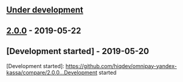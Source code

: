 ## [Under development]

## [2.0.0] - 2019-05-22

## [Development started] - 2019-05-20

[@hiqsol]: https://github.com/hiqsol
[sol@hiqdev.com]: https://github.com/hiqsol
[@SilverFire]: https://github.com/SilverFire
[d.naumenko.a@gmail.com]: https://github.com/SilverFire
[@tafid]: https://github.com/tafid
[andreyklochok@gmail.com]: https://github.com/tafid
[@BladeRoot]: https://github.com/BladeRoot
[bladeroot@gmail.com]: https://github.com/BladeRoot
[2.0.0]: https://github.com/hiqdev/omnipay-yandex-kassa/releases/tag/2.0.0
[Under development]: https://github.com/hiqdev/omnipay-yandex-kassa/releases
[Development started]: https://github.com/hiqdev/omnipay-yandex-kassa/compare/2.0.0...Development started
